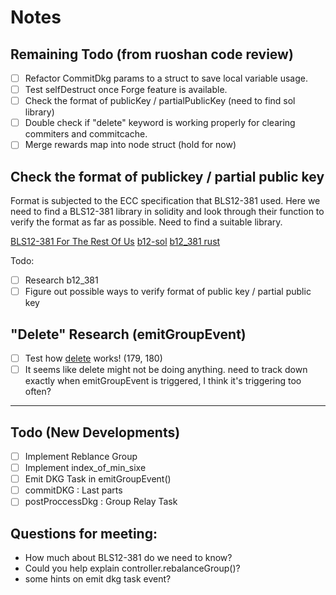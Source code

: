 # Notes

## Remaining Todo (from ruoshan code review)

- [ ] Refactor CommitDkg params to a struct to save local variable usage.
- [ ] Test selfDestruct once Forge feature is available.
- [ ] Check the format of publicKey / partialPublicKey (need to find sol library)
- [ ] Double check if "delete" keyword is working properly for clearing commiters and commitcache.
- [ ] Merge rewards map into node struct (hold for now)

## Check the format of publickey / partial public key

Format is subjected to the ECC specification that BLS12-381 used. Here we need to find a BLS12-381 library in solidity and look through their function to verify the format as far as possible. Need to find a suitable library.

[BLS12-381 For The Rest Of Us](https://hackmd.io/@benjaminion/bls12-381)
[b12-sol](https://github.com/prestwich/b12-sol)
[b12_381 rust](https://github.com/zkcrypto/bls12_381)

Todo:

- [ ] Research b12_381
- [ ] Figure out possible ways to verify format of public key / partial public key

## "Delete" Research (emitGroupEvent)

- [ ] Test how [delete](https://ethereum.stackexchange.com/questions/35909/using-delete-keyword-on-storage-variables/35993#35993) works! (179, 180)
- [ ] It seems like delete might not be doing anything. need to track down exactly when emitGroupEvent is triggered, I think it's triggering too often?

---

## Todo (New Developments)

- [ ] Implement Reblance Group
- [ ] Implement index_of_min_sixe
- [ ] Emit DKG Task in emitGroupEvent()
- [ ] commitDKG : Last parts
- [ ] postProccessDkg : Group Relay Task

## Questions for meeting:

- How much about BLS12-381 do we need to know?
- Could you help explain controller.rebalanceGroup()?
- some hints on emit dkg task event?